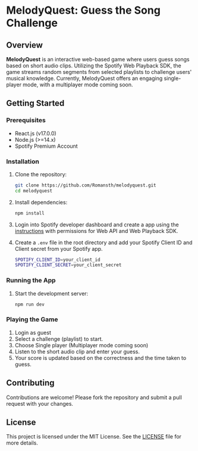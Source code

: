 # MelodyQuest: Guess the Song Challenge

## Overview

**MelodyQuest** is an interactive web-based game where users guess songs based on short audio clips. Utilizing the Spotify Web Playback SDK, the game streams random segments from selected playlists to challenge users' musical knowledge. Currently, MelodyQuest offers an engaging single-player mode, with a multiplayer mode coming soon.

## Getting Started

### Prerequisites

- React.js (v17.0.0)
- Node.js (>=14.x)
- Spotify Premium Account

### Installation

1. Clone the repository:
    ```sh
    git clone https://github.com/Romansth/melodyquest.git
    cd melodyquest
    ```
2. Install dependencies:
    ```sh
    npm install
    ```

3.  Login into Spotify developer dashboard and create a app using the [instructions](https://developer.spotify.com/documentation/web-api/concepts/apps) with permissions for Web API and Web Playback SDK. 

3. Create a `.env` file in the root directory and add your Spotify Client ID and Client secret from your Spotify app.
    ```sh
    SPOTIFY_CLIENT_ID=your_client_id
    SPOTIFY_CLIENT_SECRET=your_client_secret
    ```

### Running the App

1. Start the development server:
    ```sh
    npm run dev
    ```


### Playing the Game

1. Login as guest
2. Select a challenge (playlist) to start.
3. Choose Single player (Multiplayer mode coming soon)
4. Listen to the short audio clip and enter your guess.
5. Your score is updated based on the correctness and the time taken to guess.

## Contributing

Contributions are welcome! Please fork the repository and submit a pull request with your changes. 

## License

This project is licensed under the MIT License. See the [LICENSE](LICENSE) file for more details.
